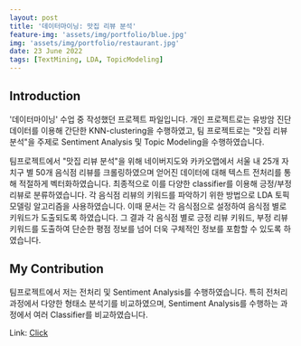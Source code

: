 ```yaml
---
layout: post
title: '데이터마이닝: 맛집 리뷰 분석'
feature-img: 'assets/img/portfolio/blue.jpg'
img: 'assets/img/portfolio/restaurant.jpg'
date: 23 June 2022
tags: [TextMining, LDA, TopicModeling]
---
```


## Introduction

'데이터마이닝' 수업 중 작성했던 프로젝트 파일입니다.
개인 프로젝트로는 유방암 진단 데이터를 이용해 간단한 KNN-clustering을 수행하였고, 팀 프로젝트로는 "맛집 리뷰 분석"을 주제로 Sentiment Analysis 및 Topic Modeling을 수행하였습니다.

팀프로젝트에서 "맛집 리뷰 분석"을 위해 네이버지도와 카카오맵에서 서울 내 25개 자치구 별 50개 음식점 리뷰를 크롤링하였으며 얻어진 데이터에 대해 텍스트 전처리를 통해 적절하게 벡터화하였습니다. 최종적으로 이를 다양한 classifier를 이용해 긍정/부정 리뷰로 분류하였습니다. 각 음식점 리뷰의 키워드를 파악하기 위한 방법으로 LDA 토픽 모델링 알고리즘을 사용하였습니다. 이때 문서는 각 음식점으로 설정하여 음식점 별로 키워드가 도출되도록 하였습니다. 그 결과 각 음식점 별로 긍정 리뷰 키워드, 부정 리뷰 키워드를 도출하여 단순한 평점 정보를 넘어 더욱 구체적인 정보를 포함할 수 있도록 하였습니다.

## My Contribution

팀프로젝트에서 저는 전처리 및 Sentiment Analysis를 수행하였습니다. 특히 전처리 과정에서 다양한 형태소 분석기를 비교하였으며, Sentiment Analysis를 수행하는 과정에서 여러 Classifier를 비교하였습니다.

Link: [Click](https://github.com/hyewwn/Datamining)
